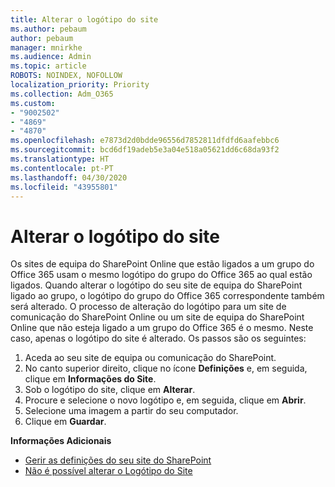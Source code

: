 ```yaml
---
title: Alterar o logótipo do site
ms.author: pebaum
author: pebaum
manager: mnirkhe
ms.audience: Admin
ms.topic: article
ROBOTS: NOINDEX, NOFOLLOW
localization_priority: Priority
ms.collection: Adm_O365
ms.custom:
- "9002502"
- "4869"
- "4870"
ms.openlocfilehash: e7873d2d0bdde96556d7852811dfdfd6aafebbc6
ms.sourcegitcommit: bcd6df19adeb5e3a04e518a05621dd6c68da93f2
ms.translationtype: HT
ms.contentlocale: pt-PT
ms.lasthandoff: 04/30/2020
ms.locfileid: "43955801"
---
```

# <a name="change-site-logo"></a>Alterar o logótipo do site

Os sites de equipa do SharePoint Online que estão ligados a um grupo do Office 365 usam o mesmo logótipo do grupo do Office 365 ao qual estão ligados. Quando alterar o logótipo do seu site de equipa do SharePoint ligado ao grupo, o logótipo do grupo do Office 365 correspondente também será alterado. O processo de alteração do logótipo para um site de comunicação do SharePoint Online ou um site de equipa do SharePoint Online que não esteja ligado a um grupo do Office 365 é o mesmo. Neste caso, apenas o logótipo do site é alterado. Os passos são os seguintes:

1. Aceda ao seu site de equipa ou comunicação do SharePoint.
2. No canto superior direito, clique no ícone **Definições** e, em seguida, clique em **Informações do Site**.
3. Sob o logótipo do site, clique em **Alterar**.
4. Procure e selecione o novo logótipo e, em seguida, clique em **Abrir**.
5. Selecione uma imagem a partir do seu computador.
6. Clique em **Guardar**.

**Informações Adicionais**

- [Gerir as definições do seu site do SharePoint](https://support.office.com/article/manage-your-sharepoint-site-settings-8376034d-d0c7-446e-9178-6ab51c58df42)
- [Não é possível alterar o Logótipo do Site](https://docs.microsoft.com/sharepoint/troubleshoot/sites/error-when-changing-o365-site-logo)
